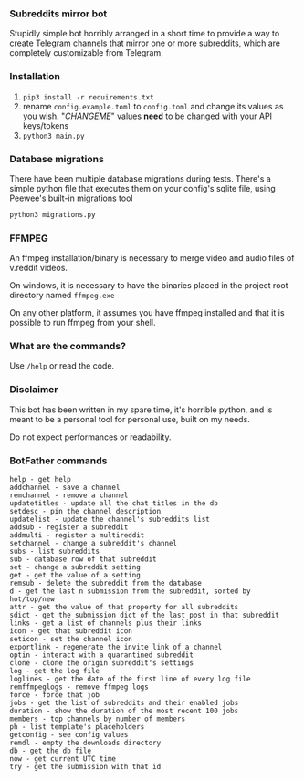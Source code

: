 ### Subreddits mirror bot

Stupidly simple bot horribly arranged in a short time to provide a way to create Telegram channels that mirror one or more subreddits, which are completely customizable from Telegram.

### Installation

1. `pip3 install -r requirements.txt`
2. rename `config.example.toml` to `config.toml` and change its values as you wish. "_CHANGEME_" values **need** to be changed with your API keys/tokens
3. `python3 main.py`


### Database migrations

There have been multiple database migrations during tests.
There's a simple python file that executes them on your config's sqlite file, using Peewee's built-in migrations tool

```bash
python3 migrations.py
```

### FFMPEG

An ffmpeg installation/binary is necessary to merge video and audio files of v.reddit videos.

On windows, it is necessary to have the binaries placed in the project root directory named `ffmpeg.exe`

On any other platform, it assumes you have ffmpeg installed and that it is possible to run ffmpeg from your shell.

### What are the commands?

Use `/help` or read the code.

### Disclaimer

This bot has been written in my spare time, it's horrible python, and is meant to be a personal tool for personal use, built on my needs.

Do not expect performances or readability.

### BotFather commands

```
help - get help
addchannel - save a channel
remchannel - remove a channel
updatetitles - update all the chat titles in the db
setdesc - pin the channel description
updatelist - update the channel's subreddits list
addsub - register a subreddit
addmulti - register a multireddit
setchannel - change a subreddit's channel
subs - list subreddits
sub - database row of that subreddit
set - change a subreddit setting
get - get the value of a setting
remsub - delete the subreddit from the database
d - get the last n submission from the subreddit, sorted by hot/top/new
attr - get the value of that property for all subreddits
sdict - get the submission dict of the last post in that subreddit
links - get a list of channels plus their links
icon - get that subreddit icon
seticon - set the channel icon
exportlink - regenerate the invite link of a channel
optin - interact with a quarantined subreddit
clone - clone the origin subreddit's settings
log - get the log file
loglines - get the date of the first line of every log file
remffmpeglogs - remove ffmpeg logs
force - force that job
jobs - get the list of subreddits and their enabled jobs
duration - show the duration of the most recent 100 jobs
members - top channels by number of members
ph - list template's placeholders
getconfig - see config values
remdl - empty the downloads directory
db - get the db file
now - get current UTC time
try - get the submission with that id
```